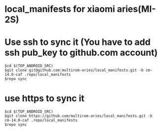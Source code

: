 # local_manifests for xiaomi aries(MI-2S)

# Use ssh to sync it (You have to add ssh pub_key to github.com account)
```
$cd $(TOP_ANDROID_SRC)
$git clone git@github.com:multirom-aries/local_manifests.git -b cm-14.0-caf .repo/local_manifests
$repo sync
```

# use https to sync it 
```
$cd $(TOP_ANDROID_SRC)
$git clone https://github.com/multirom-aries/local_manifests.git -b cm-14.0-caf .repo/local_manifests
$repo sync
```

